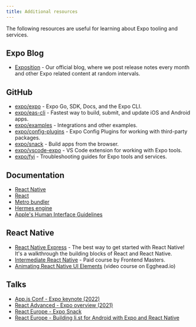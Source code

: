 ```yaml
---
title: Additional resources
---
```


The following resources are useful for learning about Expo tooling and services.

## Expo Blog

- [Exposition](https://blog.expo.dev/) - Our official blog, where we post release notes every month and other Expo related content at random intervals.

## GitHub

- [expo/expo](https://github.com/expo/expo) - Expo Go, SDK, Docs, and the Expo CLI.
- [expo/eas-cli](https://github.com/expo/eas-cli) - Fastest way to build, submit, and update iOS and Android apps.
- [expo/examples](https://github.com/expo/examples) - Integrations and other examples.
- [expo/config-plugins](https://github.com/expo/config-plugins) - Expo Config Plugins for working with third-party packages.
- [expo/snack](https://github.com/expo/snack) - Build apps from the browser.
- [expo/vscode-expo](https://github.com/expo/vscode-expo) - VS Code extension for working with Expo tools.
- [expo/fyi](https://github.com/expo/fyi) - Troubleshooting guides for Expo tools and services.

## Documentation

- [React Native](https://reactnative.dev/docs/getting-started)
- [React](https://reactjs.org/docs/getting-started.html)
- [Metro bundler](https://facebook.github.io/metro/)
- [Hermes engine](https://hermesengine.dev/)
- [Apple's Human Interface Guidelines](https://developer.apple.com/design/human-interface-guidelines/guidelines/overview/)

## React Native

- [React Native Express](http://www.reactnativeexpress.com/) - The best way to get started with React Native! It's a walkthrough the building blocks of React and React Native.
- [Intermediate React Native](https://frontendmasters.com/courses/intermediate-react-native/) - Paid course by Frontend Masters.
- [Animating React Native UI Elements](https://egghead.io/courses/animate-react-native-ui-elements) (video course on Egghead.io)

## Talks

- [App.js Conf - Expo keynote (2022)](https://youtu.be/ObeaMae0hug)
- [React Advanced - Expo overview (2021)](https://www.youtube.com/watch?v=YjJ0NG9MFkg)
- [React Europe - Expo Snack](https://www.youtube.com/watch?v=U0vnAW4UNXE)
- [React Europe - Building li.st for Android with Expo and React Native](https://www.youtube.com/watch?v=cI9bDvDEsYE)

